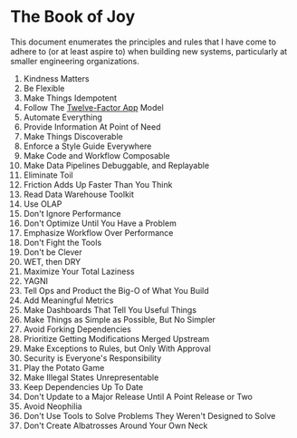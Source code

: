 # The Book of Joy

This document enumerates the principles and rules that I have come to adhere to (or at least aspire to) when building new systems, particularly at smaller engineering organizations.

1. Kindness Matters
1. Be Flexible
1. Make Things Idempotent
1. Follow The [Twelve-Factor App](https://12factor.net) Model
1. Automate Everything
1. Provide Information At Point of Need
1. Make Things Discoverable
1. Enforce a Style Guide Everywhere
1. Make Code and Workflow Composable
1. Make Data Pipelines Debuggable, and Replayable
1. Eliminate Toil
1. Friction Adds Up Faster Than You Think
1. Read Data Warehouse Toolkit
1. Use OLAP
1. Don't Ignore Performance
1. Don't Optimize Until You Have a Problem
1. Emphasize Workflow Over Performance
1. Don't Fight the Tools
1. Don't be Clever
1. WET, then DRY
1. Maximize Your Total Laziness
1. YAGNI
1. Tell Ops and Product the Big-O of What You Build
1. Add Meaningful Metrics
1. Make Dashboards That Tell You Useful Things
1. Make Things as Simple as Possible, But No Simpler
1. Avoid Forking Dependencies
1. Prioritize Getting Modifications Merged Upstream
1. Make Exceptions to Rules, but Only With Approval
1. Security is Everyone's Responsibility
1. Play the Potato Game
1. Make Illegal States Unrepresentable
1. Keep Dependencies Up To Date
1. Don't Update to a Major Release Until A Point Release or Two
1. Avoid Neophilia
1. Don't Use Tools to Solve Problems They Weren't Designed to Solve
1. Don't Create Albatrosses Around Your Own Neck
